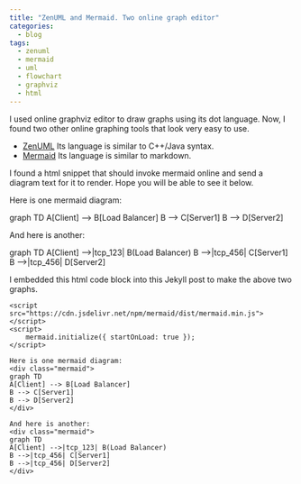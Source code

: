 ```yaml
---
title: "ZenUML and Mermaid. Two online graph editor"
categories:
  - blog
tags:
  - zenuml
  - mermaid
  - uml
  - flowchart
  - graphviz
  - html
---
```

I used online graphviz editor to draw graphs using its dot language. Now, I found two other online graphing tools that look very easy to use.  
* [ZenUML](https://app.zenuml.com/) Its language is similar to C++/Java syntax.
* [Mermaid](https://mermaid.live/) Its language is similar to markdown.

I found a html snippet that should invoke mermaid online and send a diagram text for it to render. Hope you will be able to see it below.

<script src="https://cdn.jsdelivr.net/npm/mermaid/dist/mermaid.min.js"></script>
<script>
    mermaid.initialize({ startOnLoad: true });
</script>

Here is one mermaid diagram:
<div class="mermaid">
graph TD
A[Client] --> B[Load Balancer]
B --> C[Server1]
B --> D[Server2]
</div>

And here is another:
<div class="mermaid">
graph TD
A[Client] -->|tcp_123| B(Load Balancer)
B -->|tcp_456| C[Server1]
B -->|tcp_456| D[Server2]
</div>

I embedded this html code block into this Jekyll post to make the above two graphs.
```
<script src="https://cdn.jsdelivr.net/npm/mermaid/dist/mermaid.min.js"></script>
<script>
    mermaid.initialize({ startOnLoad: true });
</script>

Here is one mermaid diagram:
<div class="mermaid">
graph TD
A[Client] --> B[Load Balancer]
B --> C[Server1]
B --> D[Server2]
</div>

And here is another:
<div class="mermaid">
graph TD
A[Client] -->|tcp_123| B(Load Balancer)
B -->|tcp_456| C[Server1]
B -->|tcp_456| D[Server2]
</div>
```